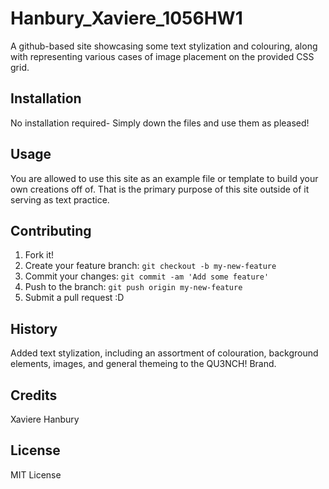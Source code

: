 # Hanbury_Xaviere_1056HW1
 A github-based site showcasing some text stylization and colouring, along with representing various cases of image placement on the provided CSS grid. 
## Installation
No installation required- Simply down the files and use them as pleased!
## Usage
You are allowed to use this site as an example file or template to build your own creations off of. That is the primary purpose of this site outside of it serving as text practice.
## Contributing
1. Fork it!
2. Create your feature branch: `git checkout -b my-new-feature`
3. Commit your changes: `git commit -am 'Add some feature'`
4. Push to the branch: `git push origin my-new-feature`
5. Submit a pull request :D
## History
Added text stylization, including an assortment of colouration, background elements, images, and general themeing to the QU3NCH! Brand.
## Credits
Xaviere Hanbury
## License
MIT License